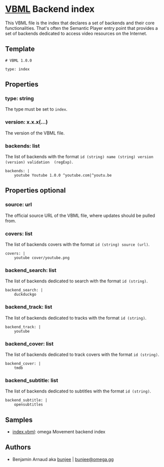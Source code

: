 # [VBML](../README.md) Backend index

This VBML file is the index that declares a set of backends and their core functionalities. That's
often the Semantic Player entry point that provides a set of backends dedicated to access video
resources on the Internet.

## Template

```
# VBML 1.0.0

type: index
```

## Properties

### type: string

The type must be set to `index`.

### version: x.x.x(...)

The version of the VBML file.

### backends: list

The list of backends with the format `id (string) name (string) version (version) validation 
(regExp)`.
```
backends: |
    youtube Youtube 1.0.0 ^youtube.com|^youtu.be
```

## Properties optional

### source: url

The official source URL of the VBML file, where updates should be pulled from.

### covers: list

The list of backends covers with the format `id (string) source (url)`.
```
covers: |
    youtube cover/youtube.png
```

### backend_search: list

The list of backends dedicated to search with the format `id (string)`.
```
backend_search: |
    duckduckgo
```

### backend_track: list

The list of backends dedicated to tracks with the format `id (string)`.
```
backend_track: |
    youtube
```

### backend_cover: list

The list of backends dedicated to track covers with the format `id (string)`.
```
backend_cover: |
    tmdb
```

### backend_subtitle: list

The list of backends dedicated to subtitles with the format `id (string)`.
```
backend_subtitle: |
    opensubtitles
```

## Samples

- [index.vbml](https://github.com/omega-gg/backend/blob/master/index.vbml): omega Movement backend index

## Authors

- Benjamin Arnaud aka [bunjee](http://bunjee.me) | <bunjee@omega.gg>
